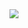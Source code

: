<a href="https://github.com/anuraghazra/github-readme-stats">
  <img align="center" src="https://github-readme-stats.vercel.app/api?username=zzzk1&show_icons=true&theme=highcontrast" />
</a>
